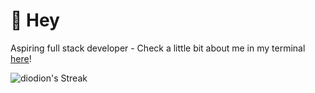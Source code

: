 #  👋  Hey

Aspiring full stack developer - Check a little bit about me in my terminal [here](https://diodion.github.io/terminal/)!

![diodion's Streak](https://github-readme-streak-stats.herokuapp.com/?user=diodion&theme=vue-dark&hide_border=true)


